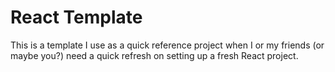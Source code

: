 # React Template

This is a template I use as a quick reference project when I or my friends (or maybe you?) need a quick refresh on setting up a fresh React project.


